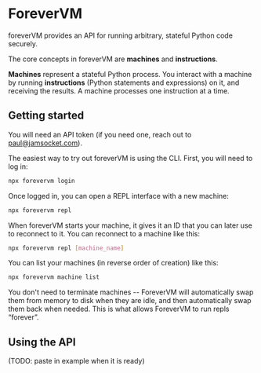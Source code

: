 ForeverVM
=========

foreverVM provides an API for running arbitrary, stateful Python code securely.

The core concepts in foreverVM are **machines** and **instructions**.

**Machines** represent a stateful Python process. You interact with a machine by running **instructions**
(Python statements and expressions) on it, and receiving the results. A machine processes one instruction
at a time.

Getting started
---------------

You will need an API token (if you need one, reach out to [paul@jamsocket.com](mailto:paul@jamsocket.com)).

The easiest way to try out foreverVM is using the CLI. First, you will need to log in:

```bash
npx forevervm login
```

Once logged in, you can open a REPL interface with a new machine:

```bash
npx forevervm repl
```

When foreverVM starts your machine, it gives it an ID that you can later use to reconnect to it. You can reconnect to a machine like this:

```bash
npx forevervm repl [machine_name]
```

You can list your machines (in reverse order of creation) like this:

```bash
npx forevervm machine list
```

You don't need to terminate machines -- ForeverVM will automatically swap them from memory to disk when they are idle, and then
automatically swap them back when needed. This is what allows ForeverVM to run repls “forever”.

Using the API
-------------

(TODO: paste in example when it is ready)
